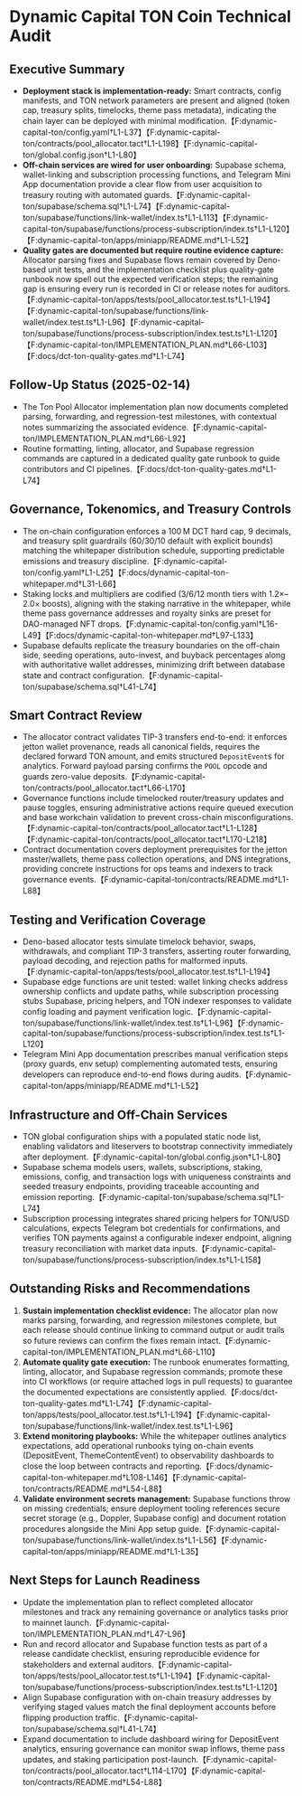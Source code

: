 # Dynamic Capital TON Coin Technical Audit

## Executive Summary

- **Deployment stack is implementation-ready:** Smart contracts, config
  manifests, and TON network parameters are present and aligned (token cap,
  treasury splits, timelocks, theme pass metadata), indicating the chain layer
  can be deployed with minimal
  modification.【F:dynamic-capital-ton/config.yaml†L1-L37】【F:dynamic-capital-ton/contracts/pool_allocator.tact†L1-L198】【F:dynamic-capital-ton/global.config.json†L1-L80】
- **Off-chain services are wired for user onboarding:** Supabase schema,
  wallet-linking and subscription processing functions, and Telegram Mini App
  documentation provide a clear flow from user acquisition to treasury routing
  with automated
  guards.【F:dynamic-capital-ton/supabase/schema.sql†L1-L74】【F:dynamic-capital-ton/supabase/functions/link-wallet/index.ts†L1-L113】【F:dynamic-capital-ton/supabase/functions/process-subscription/index.ts†L1-L120】【F:dynamic-capital-ton/apps/miniapp/README.md†L1-L52】
- **Quality gates are documented but require routine evidence capture:**
  Allocator parsing fixes and Supabase flows remain covered by Deno-based unit
  tests, and the implementation checklist plus quality-gate runbook now spell
  out the expected verification steps; the remaining gap is ensuring every run
  is recorded in CI or release notes for
  auditors.【F:dynamic-capital-ton/apps/tests/pool_allocator.test.ts†L1-L194】【F:dynamic-capital-ton/supabase/functions/link-wallet/index.test.ts†L1-L96】【F:dynamic-capital-ton/supabase/functions/process-subscription/index.test.ts†L1-L120】【F:dynamic-capital-ton/IMPLEMENTATION_PLAN.md†L66-L103】【F:docs/dct-ton-quality-gates.md†L1-L74】

## Follow-Up Status (2025-02-14)

- The Ton Pool Allocator implementation plan now documents completed parsing,
  forwarding, and regression-test milestones, with contextual notes summarizing
  the associated
  evidence.【F:dynamic-capital-ton/IMPLEMENTATION_PLAN.md†L66-L92】
- Routine formatting, linting, allocator, and Supabase regression commands are
  captured in a dedicated quality gate runbook to guide contributors and CI
  pipelines.【F:docs/dct-ton-quality-gates.md†L1-L74】

## Governance, Tokenomics, and Treasury Controls

- The on-chain configuration enforces a 100 M DCT hard cap, 9 decimals, and
  treasury split guardrails (60/30/10 default with explicit bounds) matching the
  whitepaper distribution schedule, supporting predictable emissions and
  treasury
  discipline.【F:dynamic-capital-ton/config.yaml†L1-L25】【F:docs/dynamic-capital-ton-whitepaper.md†L31-L66】
- Staking locks and multipliers are codified (3/6/12 month tiers with 1.2×–2.0×
  boosts), aligning with the staking narrative in the whitepaper, while theme
  pass governance addresses and royalty sinks are preset for DAO-managed NFT
  drops.【F:dynamic-capital-ton/config.yaml†L16-L49】【F:docs/dynamic-capital-ton-whitepaper.md†L97-L133】
- Supabase defaults replicate the treasury boundaries on the off-chain side,
  seeding operations, auto-invest, and buyback percentages along with
  authoritative wallet addresses, minimizing drift between database state and
  contract configuration.【F:dynamic-capital-ton/supabase/schema.sql†L41-L74】

## Smart Contract Review

- The allocator contract validates TIP-3 transfers end-to-end: it enforces
  jetton wallet provenance, reads all canonical fields, requires the declared
  forward TON amount, and emits structured `DepositEvent`s for analytics.
  Forward payload parsing confirms the `POOL` opcode and guards zero-value
  deposits.【F:dynamic-capital-ton/contracts/pool_allocator.tact†L66-L170】
- Governance functions include timelocked router/treasury updates and pause
  toggles, ensuring administrative actions require queued execution and base
  workchain validation to prevent cross-chain
  misconfigurations.【F:dynamic-capital-ton/contracts/pool_allocator.tact†L1-L128】【F:dynamic-capital-ton/contracts/pool_allocator.tact†L170-L218】
- Contract documentation covers deployment prerequisites for the jetton
  master/wallets, theme pass collection operations, and DNS integrations,
  providing concrete instructions for ops teams and indexers to track governance
  events.【F:dynamic-capital-ton/contracts/README.md†L1-L88】

## Testing and Verification Coverage

- Deno-based allocator tests simulate timelock behavior, swaps, withdrawals, and
  compliant TIP-3 transfers, asserting router forwarding, payload decoding, and
  rejection paths for malformed
  inputs.【F:dynamic-capital-ton/apps/tests/pool_allocator.test.ts†L1-L194】
- Supabase edge functions are unit tested: wallet linking checks address
  ownership conflicts and update paths, while subscription processing stubs
  Supabase, pricing helpers, and TON indexer responses to validate config
  loading and payment verification
  logic.【F:dynamic-capital-ton/supabase/functions/link-wallet/index.test.ts†L1-L96】【F:dynamic-capital-ton/supabase/functions/process-subscription/index.test.ts†L1-L120】
- Telegram Mini App documentation prescribes manual verification steps (proxy
  guards, env setup) complementing automated tests, ensuring developers can
  reproduce end-to-end flows during
  audits.【F:dynamic-capital-ton/apps/miniapp/README.md†L1-L52】

## Infrastructure and Off-Chain Services

- TON global configuration ships with a populated static node list, enabling
  validators and liteservers to bootstrap connectivity immediately after
  deployment.【F:dynamic-capital-ton/global.config.json†L1-L80】
- Supabase schema models users, wallets, subscriptions, staking, emissions,
  config, and transaction logs with uniqueness constraints and seeded treasury
  endpoints, providing traceable accounting and emission
  reporting.【F:dynamic-capital-ton/supabase/schema.sql†L1-L74】
- Subscription processing integrates shared pricing helpers for TON/USD
  calculations, expects Telegram bot credentials for confirmations, and verifies
  TON payments against a configurable indexer endpoint, aligning treasury
  reconciliation with market data
  inputs.【F:dynamic-capital-ton/supabase/functions/process-subscription/index.ts†L1-L158】

## Outstanding Risks and Recommendations

1. **Sustain implementation checklist evidence:** The allocator plan now marks
   parsing, forwarding, and regression milestones complete, but each release
   should continue linking to command output or audit trails so future reviews
   can confirm the fixes remain
   intact.【F:dynamic-capital-ton/IMPLEMENTATION_PLAN.md†L66-L110】
2. **Automate quality gate execution:** The runbook enumerates formatting,
   linting, allocator, and Supabase regression commands; promote these into CI
   workflows (or require attached logs in pull requests) to guarantee the
   documented expectations are consistently
   applied.【F:docs/dct-ton-quality-gates.md†L1-L74】【F:dynamic-capital-ton/apps/tests/pool_allocator.test.ts†L1-L194】【F:dynamic-capital-ton/supabase/functions/link-wallet/index.test.ts†L1-L96】
3. **Extend monitoring playbooks:** While the whitepaper outlines analytics
   expectations, add operational runbooks tying on-chain events (DepositEvent,
   ThemeContentEvent) to observability dashboards to close the loop between
   contracts and
   reporting.【F:docs/dynamic-capital-ton-whitepaper.md†L108-L146】【F:dynamic-capital-ton/contracts/README.md†L54-L88】
4. **Validate environment secrets management:** Supabase functions throw on
   missing credentials; ensure deployment tooling references secure secret
   storage (e.g., Doppler, Supabase config) and document rotation procedures
   alongside the Mini App setup
   guide.【F:dynamic-capital-ton/supabase/functions/link-wallet/index.ts†L1-L56】【F:dynamic-capital-ton/apps/miniapp/README.md†L1-L35】

## Next Steps for Launch Readiness

- Update the implementation plan to reflect completed allocator milestones and
  track any remaining governance or analytics tasks prior to mainnet
  launch.【F:dynamic-capital-ton/IMPLEMENTATION_PLAN.md†L47-L96】
- Run and record allocator and Supabase function tests as part of a release
  candidate checklist, ensuring reproducible evidence for stakeholders and
  external
  auditors.【F:dynamic-capital-ton/apps/tests/pool_allocator.test.ts†L1-L194】【F:dynamic-capital-ton/supabase/functions/process-subscription/index.test.ts†L1-L120】
- Align Supabase configuration with on-chain treasury addresses by verifying
  staged values match the final deployment accounts before flipping production
  traffic.【F:dynamic-capital-ton/supabase/schema.sql†L41-L74】
- Expand documentation to include dashboard wiring for DepositEvent analytics,
  ensuring governance can monitor swap inflows, theme pass updates, and staking
  participation
  post-launch.【F:dynamic-capital-ton/contracts/pool_allocator.tact†L114-L170】【F:dynamic-capital-ton/contracts/README.md†L54-L88】
